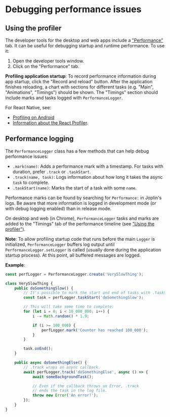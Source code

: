 # Debugging performance issues

## Using the profiler

The developer tools for the desktop and web apps include a ["Performance"](https://developer.chrome.com/docs/devtools/performance) tab. It can be useful for debugging startup and runtime performance. To use it:
1. Open the developer tools window.
2. Click on the "Performance" tab.

**Profiling application startup**: To record performance information during app startup, click the "Record and reload" button. After the application finishes reloading, a chart with sections for different tasks (e.g. "Main", "Animations", "Timings") should be shown. The "Timings" section should include marks and tasks logged with `PerformanceLogger`.

For React Native, see:
- [Profiling on Android](https://reactnative.dev/docs/profiling)
- [Information about the React Profiler](https://reactnative.dev/docs/react-native-devtools#react-profiler).

## Performance logging

The `PerformanceLogger` class has a few methods that can help debug performance issues:
- `.mark(name)`: Adds a performance mark with a timestamp. For tasks with duration, prefer `.track` or `.taskStart`.
- `.track(name, task)`: Logs information about how long it takes the async `task` to complete.
- `.taskStart(name)`: Marks the start of a task with some `name`.

Performance marks can be found by searching for `Performance:` in Joplin's logs. Be aware that more information is logged in development mode (or with debug logging enabled) than in release mode.

On desktop and web (in Chrome), `PerformanceLogger` tasks and marks are added to the "Timings" tab of the performance timeline (see ["Using the profiler"](#using-the-profiler)). 

**Note**: To allow profiling startup code that runs before the main `Logger` is initialized, `PerformanceLogger` buffers log output until `PerformanceLogger.setLogger` is called (usually done during the application startup process). At this point, all buffered messages are logged. 

**Example**:
```ts
const perfLogger = PerformanceLogger.create('VerySlowThing');

class VerySlowThing {
	public doSomethingSlow() {
		// It's possible to mark the start and end of tasks with .taskStart and .onEnd:
		const task = perfLogger.taskStart('doSomethingSlow');

		// This will take some time to complete:
		for (let i = 0; i < 10_000_000; i++) {
			i -= Math.random() * 1.9;

			if (i >= 100_000) {
				perfLogger.mark('Counter has reached 100_000');
			}
		}

		task.onEnd();
	}

	public async doSomethingElse() {
		// .track wraps an async callback.
		await perfLogger.track('doSomethingElse', async () => {
			await someBackgroundTask();

			// Even if the callback throws an Error, .track
			// ends the task in the log file.
			throw new Error('An error!');
		});
	}
}
```
